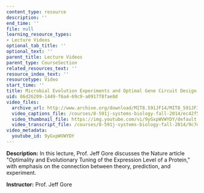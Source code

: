 ```yaml
---
content_type: resource
description: ''
end_time: ''
file: null
learning_resource_types:
- Lecture Videos
optional_tab_title: ''
optional_text: ''
parent_title: Lecture Videos
parent_type: CourseSection
related_resources_text: ''
resource_index_text: ''
resourcetype: Video
start_time: ''
title: Microbial Evolution Experiments and Optimal Gene Circuit Design
uid: 86d26209-1449-f6a4-69c9-a0917f8fae8d
video_files:
  archive_url: http://www.archive.org/download/MIT8.591JF14/MIT8_591JF14_lec14_300k.mp4
  video_captions_file: /courses/8-591j-systems-biology-fall-2014/ec42f5deac555a29bd4822e917ca701d_9yGxpWVWYDY.vtt
  video_thumbnail_file: https://img.youtube.com/vi/9yGxpWVWYDY/default.jpg
  video_transcript_file: /courses/8-591j-systems-biology-fall-2014/9c7db76bcc1106ddd7bd6ac361dea3f5_9yGxpWVWYDY.pdf
video_metadata:
  youtube_id: 9yGxpWVWYDY
---
```


**Description:** In this lecture, Prof. Jeff Gore discusses the Nature article "Optimality and Evolutionary Tuning of the Expression Level of a Protein," with emphasis on the connection between theory, prediction, and experiment.

**Instructor:** Prof. Jeff Gore